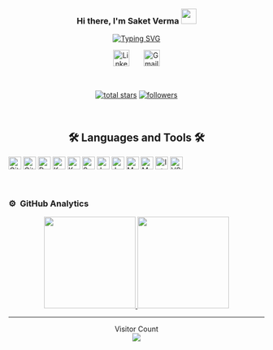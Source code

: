 <h3 align="center">
  Hi there, I'm Saket Verma
  <img src="https://media.giphy.com/media/hvRJCLFzcasrR4ia7z/giphy.gif" width="30">
</h3>

<p align="center">
  <a href="https://git.io/typing-svg"><img src="https://readme-typing-svg.herokuapp.com?font=Fira+Code&size=22&pause=1000&center=true&vCenter=true&width=440&height=45&lines=Software+Developer;Constant+Learner+;5%2B++years+of+coding+experience" alt="Typing SVG" /></a>
</p>


<p align="center">
    <a href="https://in.linkedin.com/in/saket-verma37"><img width="32px" alt="LinkedIn" title="LinkedIn" src="https://raw.githubusercontent.com/rahuldkjain/github-profile-readme-generator/master/src/images/icons/Social/linked-in-alt.svg"/></a>
  &#8287;&#8287;&#8287;&#8287;&#8287;
   <a href="mailto:saketverma.official@gmail.com"><img width="32px" alt="Gmail" title="Gmail" src="https://img.icons8.com/doodle/48/000000/gmail-new.png"/></a>
</p>

<br/>


<p align="center">
  <a href="https://github.com/illuvium37?tab=repositories&sort=stargazers">
    <img alt="total stars" title="Total stars on GitHub" src="https://custom-icon-badges.herokuapp.com/github/stars/illuvium37?color=55960c&style=for-the-badge&labelColor=488207&logo=star"/></a>
  
  <a href="https://github.com/illuvium37?tab=followers">
    <img alt="followers" title="Follow me on Github" src="https://custom-icon-badges.herokuapp.com/github/followers/illuvium37?color=236ad3&labelColor=1155ba&style=for-the-badge&logo=person-add&label=Followers&logoColor=white"/></a>
</p>

<br/>

<h2 align="center"> 🛠️ Languages and Tools 🛠️</h2>
<p>
  <a href="#"><img alt="Git" src="https://img.shields.io/badge/Git-F05033.svg?logo=git&logoColor=white" height="25" ></a>
  <a href="#"><img alt="GitHub Pages" src="https://img.shields.io/badge/GitHub%20Pages-327FC7.svg?logo=github&logoColor=white" height="25"></a>
  <a href="#"><img alt="Docker" src="https://img.shields.io/badge/Docker-2CA5E0?style=for-the-badge&logo=docker&logoColor=white" height="25"></a>
   <a href="#"><img alt="Kubernetes" src="https://img.shields.io/badge/kubernetes-326ce5.svg?&style=for-the-badge&logo=kubernetes&logoColor=white" height="25"></a>
     <a href="#"><img alt="Kafka" src="https://img.shields.io/badge/Apache_Kafka-231F20?style=for-the-badge&logo=apache-kafka&logoColor=white" height="25"></a>
  <a href="#"><img alt="Spring Boot" src="https://img.shields.io/badge/Spring_Boot-F2F4F9?style=for-the-badge&logo=spring-boot" height="25"></a>
  <a href="#"><img alt="Java" src="https://img.shields.io/badge/Java-ED8B00?style=for-the-badge&logo=java&logoColor=white" height="25"></a>
  <a href="#"><img alt="JavaScript" src="https://img.shields.io/badge/JavaScript-323330?style=for-the-badge&logo=javascript&logoColor=F7DF1E" height="25"></a>
    <a href="#"><img alt="MongoDB" src="https://img.shields.io/badge/MongoDB-4EA94B?style=for-the-badge&logo=mongodb&logoColor=white" height="25"></a>
  <a href="#"><img alt="MySql" src="https://img.shields.io/badge/MySQL-005C84?style=for-the-badge&logo=mysql&logoColor=white" height="25"></a>
  <a href="#"><img alt="Intellij Idea" src="https://img.shields.io/badge/IntelliJ_IDEA-000000.svg?style=for-the-badge&logo=intellij-idea&logoColor=white" height="25"></a>
    <a href="#"><img alt="VS Code" src="https://img.shields.io/badge/VSCode-0078D4?style=for-the-badge&logo=visual%20studio%20code&logoColor=white" height="25"></a>
</p>

<br/>

### ⚙️ &nbsp;GitHub Analytics

<p align="center">
<a href="https://github.com/illuvium37">
  <img height="180em" src="https://github-readme-stats-eight-theta.vercel.app/api?username=illuvium37&show_icons=true&theme=algolia&include_all_commits=true&count_private=true"/>
  <img height="180em" src="https://github-readme-stats-eight-theta.vercel.app/api/top-langs/?username=illuvium37&layout=compact&langs_count=8&theme=algolia"/>
</a>
</p>
  
---

<p align="center"> 
  Visitor Count <br>
  <img src="https://profile-counter.glitch.me/illuvium37/count.svg" />
</p>
  
<!-- MARKDOWN LINKS & IMAGES -->
<!-- https://www.markdownguide.org/basic-syntax/#reference-style-links -->
<!-- 
[contributors-shield]: https://img.shields.io/github/contributors/illuvium37/Best-README-Template.svg?style=for-the-badge
[contributors-url]: https://github.com/illuvium37/Best-README-Template/graphs/contributors -->
<!-- [forks-shield]: https://img.shields.io/github/forks/illuvium37/Best-README-Template.svg?style=for-the-badge
[forks-url]: https://github.com/illuvium37/Best-README-Template/network/members
[stars-shield]: https://img.shields.io/github/stars/illuvium37/Best-README-Template.svg?style=for-the-badge
[stars-url]: https://github.com/illuvium37/Best-README-Template/stargazers   -->
